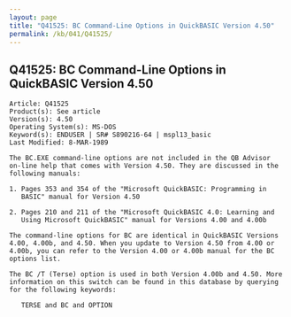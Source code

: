 ```yaml
---
layout: page
title: "Q41525: BC Command-Line Options in QuickBASIC Version 4.50"
permalink: /kb/041/Q41525/
---
```


## Q41525: BC Command-Line Options in QuickBASIC Version 4.50

	Article: Q41525
	Product(s): See article
	Version(s): 4.50
	Operating System(s): MS-DOS
	Keyword(s): ENDUSER | SR# S890216-64 | mspl13_basic
	Last Modified: 8-MAR-1989
	
	The BC.EXE command-line options are not included in the QB Advisor
	on-line help that comes with Version 4.50. They are discussed in the
	following manuals:
	
	1. Pages 353 and 354 of the "Microsoft QuickBASIC: Programming in
	   BASIC" manual for Version 4.50
	
	2. Pages 210 and 211 of the "Microsoft QuickBASIC 4.0: Learning and
	   Using Microsoft QuickBASIC" manual for Versions 4.00 and 4.00b
	
	The command-line options for BC are identical in QuickBASIC Versions
	4.00, 4.00b, and 4.50. When you update to Version 4.50 from 4.00 or
	4.00b, you can refer to the Version 4.00 or 4.00b manual for the BC
	options list.
	
	The BC /T (Terse) option is used in both Version 4.00b and 4.50. More
	information on this switch can be found in this database by querying
	for the following keywords:
	
	   TERSE and BC and OPTION
